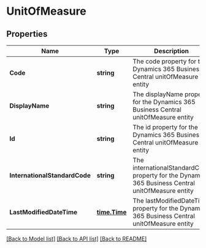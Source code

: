 # UnitOfMeasure

## Properties
Name | Type | Description | Notes
------------ | ------------- | ------------- | -------------
**Code** | **string** | The code property for the Dynamics 365 Business Central unitOfMeasure entity | [optional] [default to null]
**DisplayName** | **string** | The displayName property for the Dynamics 365 Business Central unitOfMeasure entity | [optional] [default to null]
**Id** | **string** | The id property for the Dynamics 365 Business Central unitOfMeasure entity | [optional] [default to null]
**InternationalStandardCode** | **string** | The internationalStandardCode property for the Dynamics 365 Business Central unitOfMeasure entity | [optional] [default to null]
**LastModifiedDateTime** | [**time.Time**](time.Time.md) | The lastModifiedDateTime property for the Dynamics 365 Business Central unitOfMeasure entity | [optional] [default to null]

[[Back to Model list]](../README.md#documentation-for-models) [[Back to API list]](../README.md#documentation-for-api-endpoints) [[Back to README]](../README.md)

